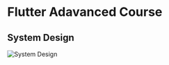 # Flutter Adavanced Course


## System Design
![System Design](https://github.com/user-attachments/assets/192f4200-290d-460f-a914-bfb86bb006e6)
